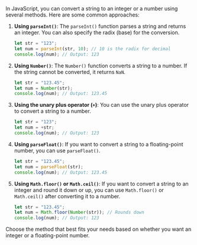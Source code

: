 In JavaScript, you can convert a string to an integer or a number using several methods. Here are some common approaches:

1. **Using `parseInt()`**:
   The `parseInt()` function parses a string and returns an integer. You can also specify the radix (base) for the conversion.

   ```javascript
   let str = "123";
   let num = parseInt(str, 10); // 10 is the radix for decimal
   console.log(num); // Output: 123
   ```

2. **Using `Number()`**:
   The `Number()` function converts a string to a number. If the string cannot be converted, it returns `NaN`.

   ```javascript
   let str = "123.45";
   let num = Number(str);
   console.log(num); // Output: 123.45
   ```

3. **Using the unary plus operator (`+`)**:
   You can use the unary plus operator to convert a string to a number.

   ```javascript
   let str = "123";
   let num = +str;
   console.log(num); // Output: 123
   ```

4. **Using `parseFloat()`**:
   If you want to convert a string to a floating-point number, you can use `parseFloat()`.

   ```javascript
   let str = "123.45";
   let num = parseFloat(str);
   console.log(num); // Output: 123.45
   ```

5. **Using `Math.floor()` or `Math.ceil()`**:
   If you want to convert a string to an integer and round it down or up, you can use `Math.floor()` or `Math.ceil()` after converting it to a number.

   ```javascript
   let str = "123.45";
   let num = Math.floor(Number(str)); // Rounds down
   console.log(num); // Output: 123
   ```

Choose the method that best fits your needs based on whether you want an integer or a floating-point number.